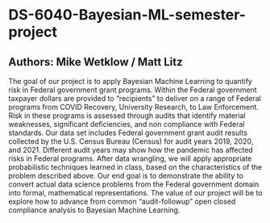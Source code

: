 # DS-6040-Bayesian-ML-semester-project
## Authors: Mike Wetklow / Matt Litz

The goal of our project is to apply Bayesian Machine Learning to quantify risk in Federal government grant programs.  Within the Federal government taxpayer dollars are provided to “recipients” to deliver on a range of Federal programs from COVID Recovery, University Research, to Law Enforcement.  Risk in these programs is assessed through audits that identify material weaknesses, significant deficiencies, and non compliance with Federal standards.  Our data set includes Federal government grant audit results collected by the U.S. Census Bureau (Census) for audit years 2019, 2020, and 2021.  Different audit years may show how the pandemic has affected risks in Federal programs.  After data wrangling, we will apply appropriate probabilistic techniques learned in class, based on the characteristics of the problem described above.  Our end goal is to demonstrate the ability to convert actual data science problems from the Federal government domain into formal, mathematical representations.  The value of our project will be to explore how to advance from common “audit-followup” open closed compliance analysis to Bayesian Machine Learning.  
